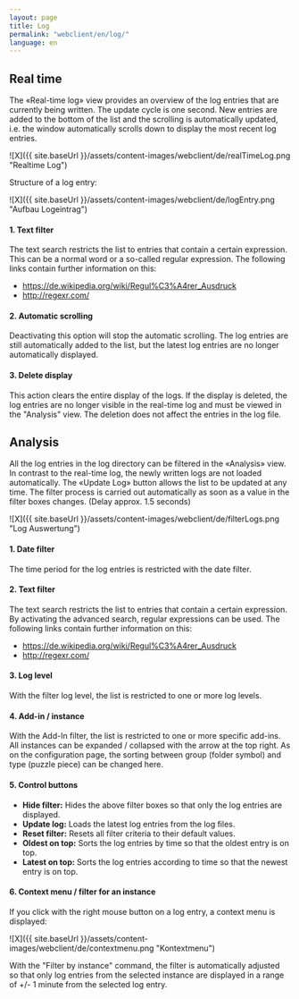 ```yaml
---
layout: page
title: Log
permalink: "webclient/en/log/"
language: en
---
```

## Real time

The «Real-time log» view provides an overview of the log entries that are currently being written. The update cycle is one second. New entries are added to the bottom of the list and the scrolling is automatically updated, i.e. the window automatically scrolls down to display the most recent log entries.

![X]({{ site.baseUrl }}/assets/content-images/webclient/de/realTimeLog.png "Realtime Log")

Structure of a log entry:

 ![X]({{ site.baseUrl }}/assets/content-images/webclient/de/logEntry.png "Aufbau Logeintrag")

#### 1. Text filter

The text search restricts the list to entries that contain a certain expression. This can be a normal word or a so-called regular expression. The following links contain further information on this:

* <https://de.wikipedia.org/wiki/Regul%C3%A4rer_Ausdruck>  
* <http://regexr.com/>  

#### 2. Automatic scrolling

Deactivating this option will stop the automatic scrolling. The log entries are still automatically added to the list, but the latest log entries are no longer automatically displayed.

#### 3. Delete display

This action clears the entire display of the logs. If the display is deleted, the log entries are no longer visible in the real-time log and must be viewed in the "Analysis" view. The deletion does not affect the entries in the log file.

## Analysis

All the log entries in the log directory can be filtered in the «Analysis» view. In contrast to the real-time log, the newly written logs are not loaded automatically. The «Update Log» button allows the list to be updated at any time. The filter process is carried out automatically as soon as a value in the filter boxes changes. (Delay approx. 1.5 seconds)

![X]({{ site.baseUrl }}/assets/content-images/webclient/de/filterLogs.png "Log Auswertung")

#### 1. Date filter

  The time period for the log entries is restricted with the date filter.
  
#### 2. Text filter

The text search restricts the list to entries that contain a certain expression. By activating the advanced search, regular expressions can be used. 
The following links contain further information on this:

* <https://de.wikipedia.org/wiki/Regul%C3%A4rer_Ausdruck>  
* <http://regexr.com/>  

#### 3. Log level

With the filter log level, the list is restricted to one or more log levels. 

#### 4. Add-in / instance

With the Add-In filter, the list is restricted to one or more specific add-ins. All instances can be expanded / collapsed with the arrow at the top right. As on the configuration page, the sorting between group (folder symbol) and type (puzzle piece) can be changed here.

#### 5. Control buttons
  * **Hide filter:** Hides the above filter boxes so that only the log entries are displayed.
  * **Update log:** Loads the latest log entries from the log files.
  * **Reset filter:** Resets all filter criteria to their default values.
  * **Oldest on top:** Sorts the log entries by time so that the oldest entry is on top.
  * **Latest on top:** Sorts the log entries according to time so that the newest entry is on top.

#### 6. Context menu / filter for an instance

If you click with the right mouse button on a log entry, a context menu is displayed:

![X]({{ site.baseUrl }}/assets/content-images/webclient/de/contextmenu.png "Kontextmenu")

With the "Filter by instance" command, the filter is automatically adjusted so that only log entries from the selected instance are displayed in a range of +/- 1 minute from the selected log entry.

